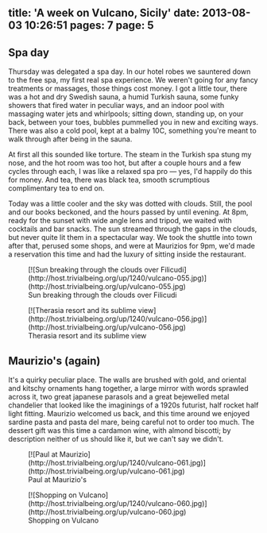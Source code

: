 title: 'A week on Vulcano, Sicily'
date: 2013-08-03 10:26:51
pages: 7
page: 5
---

## Spa day

Thursday was delegated a spa day. In our hotel robes we sauntered down to the free spa, my first real spa experience. We weren't going for any fancy treatments or massages, those things cost money. I got a little tour, there was a hot and dry Swedish sauna, a humid Turkish sauna, some funky showers that fired water in peculiar ways, and an indoor pool with massaging water jets and whirlpools; sitting down, standing up, on your back, between your toes, bubbles pummelled you in new and exciting ways. There was also a cold pool, kept at a balmy 10C, something you're meant to walk through after being in the sauna.

At first all this sounded like torture. The steam in the Turkish spa stung my nose, and the hot room was too hot, but after a couple hours and a few cycles through each, I was like a relaxed spa pro — yes, I'd happily do this for money. And tea, there was black tea, smooth scrumptious complimentary tea to end on.

Today was a little cooler and the sky was dotted with clouds. Still, the pool and our books beckoned, and the hours passed by until evening. At 8pm, ready for the sunset with wide angle lens and tripod, we waited with cocktails and bar snacks. The sun streamed through the gaps in the clouds, but never quite lit them in a spectacular way. We took the shuttle into town after that, perused some shops, and were at Maurizios for 9pm, we'd made a reservation this time and had the luxury of sitting inside the restaurant.

<figure class="generated-figure generated-figure--retina generated-figure--620 generated-figure--landscape">[![Sun breaking through the clouds over Filicudi](http://host.trivialbeing.org/up/1240/vulcano-055.jpg)](http://host.trivialbeing.org/up/vulcano-055.jpg)<figcaption class="generated-figure-caption">Sun breaking through the clouds over Filicudi</figcaption></figure>

<figure class="generated-figure generated-figure--retina generated-figure--620 generated-figure--landscape">[![Therasia resort and its sublime view](http://host.trivialbeing.org/up/1240/vulcano-056.jpg)](http://host.trivialbeing.org/up/vulcano-056.jpg)<figcaption class="generated-figure-caption">Therasia resort and its sublime view</figcaption></figure>

## Maurizio's (again)

It's a quirky peculiar place. The walls are brushed with gold, and oriental and kitschy ornaments hang together, a large mirror with words sprawled across it, two great japanese parasols and a great bejewelled metal chandelier that looked like the imaginings of a 1920s futurist, half rocket half light fitting. Maurizio welcomed us back, and this time around we enjoyed sardine pasta and pasta del mare, being careful not to order too much. The dessert gift was this time a cardamon wine, with almond biscotti; by description neither of us should like it, but we can't say we didn't.

<figure class="generated-figure generated-figure--retina generated-figure--620 generated-figure--portrait">[![Paul at Maurizio](http://host.trivialbeing.org/up/1240/vulcano-061.jpg)](http://host.trivialbeing.org/up/vulcano-061.jpg)<figcaption class="generated-figure-caption">Paul at Maurizio's</figcaption></figure>

<figure class="generated-figure generated-figure--retina generated-figure--620 generated-figure--portrait">[![Shopping on Vulcano](http://host.trivialbeing.org/up/1240/vulcano-060.jpg)](http://host.trivialbeing.org/up/vulcano-060.jpg)<figcaption class="generated-figure-caption">Shopping on Vulcano</figcaption></figure>
